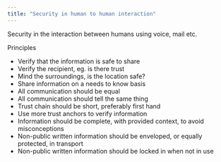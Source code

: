 ```yaml
---
title: "Security in human to human interaction"
---
```

Security in the interaction between humans using voice, mail etc.

Principles
* Verify that the information is safe to share
* Verify the recipient, eg. is there trust
* Mind the surroundings, is the location safe?
* Share information on a needs to know basis
* All communication should be equal
* All communication should tell the same thing
* Trust chain should be short, preferably first hand
* Use more trust anchors to verify information
* Information should be complete, with provided context, to avoid misconceptions
* Non-public written information should be enveloped, or equally protected, in transport
* Non-public written information should be locked in when not in use
